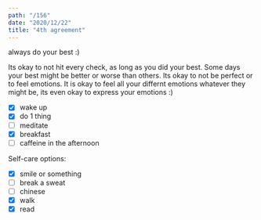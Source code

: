 ```yaml
---
path: "/156"
date: "2020/12/22"
title: "4th agreement"
---
```


always do your best :)

Its okay to not hit every check, as long as you did your best. Some days your best might be better or worse than others. Its okay to not be perfect or to feel emotions. It is okay to feel all your differnt emotions whatever they might be, its even okay to express your emotions :)

- [x] wake up
- [x] do 1 thing
- [ ] meditate
- [x] breakfast
- [ ] caffeine in the afternoon

Self-care options:
- [x] smile or something
- [ ] break a sweat
- [ ] chinese
- [x] walk
- [x] read
